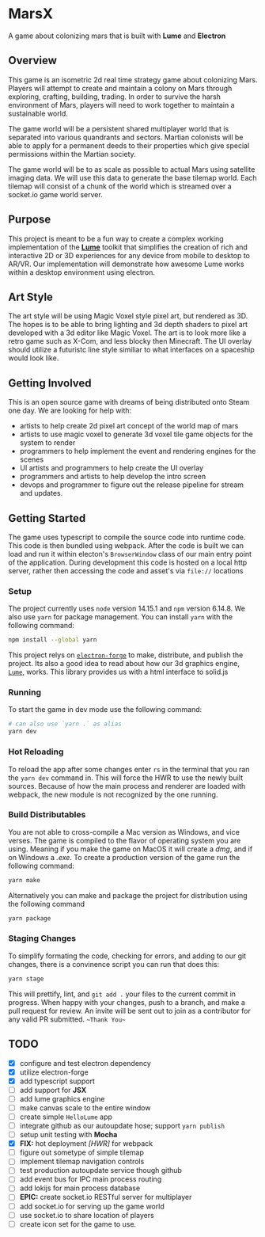 # MarsX

A game about colonizing mars that is built with **Lume** and **Electron**

## Overview

This game is an isometric 2d real time strategy game about colonizing Mars. Players will attempt to create and maintain a colony on Mars through exploring, crafting, building, trading. In order to survive the harsh environment of Mars, players will need to work together to maintain a sustainable world.

The game world will be a persistent shared multiplayer world that is separated into various quandrants and sectors.
Martian colonists will be able to apply for a permanent deeds to their properties which give special permissions within the Martian society.

The game world will be to as scale as possible to actual Mars using satellite imaging data. We will use this data to generate the base tilemap world. Each tilemap will consist of a chunk of the world which is streamed over a socket.io game world server.

## Purpose

This project is meant to be a fun way to create a complex working implementation of the [**Lume**](https://lume.io/) toolkit that simplifies the creation of rich and interactive 2D or 3D experiences for any device from mobile to desktop to AR/VR. Our implementation will demonstrate how awesome Lume works within a desktop environment using electron.

## Art Style

The art style will be using Magic Voxel style pixel art, but rendered as 3D. The hopes is to be able to bring lighting and 3d depth shaders to pixel art developed with a 3d editor like Magic Voxel. The art is to look more like a retro game such as X-Com, and less blocky then Minecraft. The UI overlay should utilize a futuristc line style similiar to what interfaces on a spaceship would look like.

## Getting Involved

This is an open source game with dreams of being distributed onto Steam one day. We are looking for help with:

-   artists to help create 2d pixel art concept of the world map of mars
-   artists to use magic voxel to generate 3d voxel tile game objects for the system to render
-   programmers to help implement the event and rendering engines for the scenes
-   UI artists and programmers to help create the UI overlay
-   programmers and artists to help develop the intro screen
-   devops and programmer to figure out the release pipeline for stream and updates.

## Getting Started

The game uses typescript to compile the source code into runtime code. This code is then bundled using webpack. After the code is built we can load and run it within electon's `BrowserWindow` class of our main entry point of the application. During development this code is hosted on a local http server, rather then accessing the code and asset's via `file://` locations

### Setup

The project currently uses `node` version 14.15.1 and `npm` version 6.14.8. We also use `yarn` for package management. You can install `yarn` with the following command:

```sh
npm install --global yarn
```

This project relys on [`electron-forge`](https://www.electronforge.io/) to make, distribute, and publish the project. Its also a good idea to read about how our 3d graphics engine, [`Lume`](https://lume.io/docs/#/), works. This library provides us with a html interface to solid.js

### Running

To start the game in dev mode use the following command:

```sh
# can also use `yarn .` as alias
yarn dev
```

### Hot Reloading

To reload the app after some changes enter `rs` in the terminal that you ran the `yarn dev` command in. This will force the HWR to use the newly built sources. Because of how the main process and renderer are loaded with webpack, the new module is not recognized by the one running.

### Build Distributables

You are not able to cross-compile a Mac version as Windows, and vice verses. The game is compiled to the flavor of operating system you are using. Meaning if you make the game on MacOS it will create a _dmg_, and if on Windows a _.exe_. To create a production version of the game run the following command:

```sh
yarn make
```

Alternatively you can make and package the project for distribution using the following command

```sh
yarn package
```

### Staging Changes

To simplify formating the code, checking for errors, and adding to our git changes, there is a convinence script you can run that does this:

```sh
yarn stage
```

This will prettify, lint, and `git add .` your files to the current commit in progress. When happy with your changes, push to a branch, and make a pull request for review. An invite will be sent out to join as a contributor for any valid PR submitted. `~Thank You~`

## TODO

-   [x] configure and test electron dependency
-   [x] utilize electron-forge
-   [x] add typescript support
-   [ ] add support for **JSX**
-   [ ] add lume graphics engine
-   [ ] make canvas scale to the entire window
-   [ ] create simple `HelloLume` app
-   [ ] integrate github as our autoupdate hose; support `yarn publish`
-   [ ] setup unit testing with **Mocha**
-   [x] **FIX:** hot deployment _[HWR]_ for webpack
-   [ ] figure out sometype of simple tilemap
-   [ ] implement tilemap navigation controls
-   [ ] test production autoupdate service though github
-   [ ] add event bus for IPC main process routing
-   [ ] add lokijs for main process database
-   [ ] **EPIC:** create socket.io RESTful server for multiplayer
-   [ ] add socket.io for serving up the game world
-   [ ] use socket.io to share location of players
-   [ ] create icon set for the game to use.
